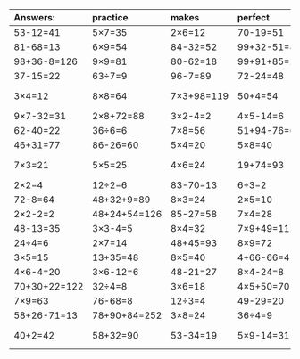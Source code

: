 | Answers: | practice | makes | perfect | ! |
| :--- | :--- | :--- | :--- | :--- |
| 53-12=41 | 5×7=35 | 2×6=12 | 70-19=51 | 96-23=73 | 
| 81-68=13 | 6×9=54 | 84-32=52 | 99+32-51=80 | 7×2=14 | 
| 98+36-8=126 | 9×9=81 | 80-62=18 | 99+91+85=275 | 16÷8=2 | 
| 37-15=22 | 63÷7=9 | 96-7=89 | 72-24=48 | 69+13=82 | 
| 3×4=12 | 8×8=64 | 7×3+98=119 | 50+4=54 | 89+95-44=140 | 
| 9×7-32=31 | 2×8+72=88 | 3×2-4=2 | 4×5-14=6 | 2×2-4=0 | 
| 62-40=22 | 36÷6=6 | 7×8=56 | 51+94-76=69 | 2×3-2=4 | 
| 46+31=77 | 86-26=60 | 5×4=20 | 5×8=40 | 9×3=27 | 
| 7×3=21 | 5×5=25 | 4×6=24 | 19+74=93 | 44+57-92=9 | 
| 2×2=4 | 12÷2=6 | 83-70=13 | 6÷3=2 | 64÷8=8 | 
| 72-8=64 | 48+32+9=89 | 8×3=24 | 2×5=10 | 6×8=48 | 
| 2×2-2=2 | 48+24+54=126 | 85-27=58 | 7×4=28 | 88+4=92 | 
| 48-13=35 | 3×3-4=5 | 8×4=32 | 7×9+49=112 | 9×8=72 | 
| 24÷4=6 | 2×7=14 | 48+45=93 | 8×9=72 | 95-25=70 | 
| 3×5=15 | 13+35=48 | 8×5=40 | 4+66-66=4 | 56-33=23 | 
| 4×6-4=20 | 3×6-12=6 | 48-21=27 | 8×4-24=8 | 9×6=54 | 
| 70+30+22=122 | 32÷4=8 | 3×6=18 | 4×5+50=70 | 43-20=23 | 
| 7×9=63 | 76-68=8 | 12÷3=4 | 49-29=20 | 2×9=18 | 
| 58+26-71=13 | 78+90+84=252 | 3×8=24 | 36÷4=9 | 74-44=30 | 
| 40+2=42 | 58+32=90 | 53-34=19 | 5×9-14=31 | 8×9-42=30 | 

